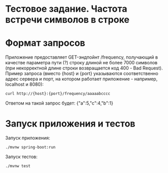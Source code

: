 # Тестовое задание. Частота встречи символов в строке
# Формат запросов
Приложение предоставляет GET-эндпойнт /frequency, получающий в качестве параметра пути (?) строку длиной не более 
7000 символов (при некорректной длине строки возвращается код 400 - Bad Request).  
Пример запроса (вместо {host} и {port} указываются соответственно адрес сервера и порт, на котором работает 
приложение - например, localhost и 8080):
```shell
curl http://{host}:{port}/frequency/aaaaabcccc
```
Ответом на такой запрос будет: {"a":5,"c":4,"b":1}
# Запуск приложения и тестов
Запуск приложения:
```shell
./mvnw spring-boot:run
```
Запуск тестов:
```shell
./mvnw test
```
